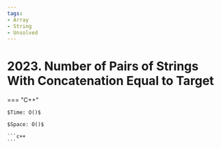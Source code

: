 ```yaml
---
tags:
- Array
- String
- Unsolved
---
```



# 2023. Number of Pairs of Strings With Concatenation Equal to Target

=== "C++"

    $Time: O()$

    $Space: O()$

    ```c++
    ```